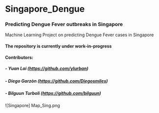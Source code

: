 # Singapore_Dengue
### Predicting Dengue Fever outbreaks in Singapore
Machine Learning Project on predicting Dengue Fever cases in Singapore
#### The repository is currently under work-in-progress
#### Contributors:
##### - Yuan Lai (https://github.com/ylurban)
##### - Diego Garzòn (https://github.com/Diegosmiles)
##### - Bilguun Turboli (https://github.com/bilguun)

![Singapore] Map_Sing.png
